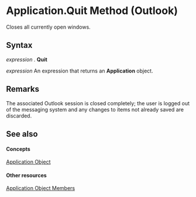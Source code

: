 
# Application.Quit Method (Outlook)

Closes all currently open windows. 


## Syntax

 _expression_ . **Quit**

 _expression_ An expression that returns an **Application** object.


## Remarks

The associated Outlook session is closed completely; the user is logged out of the messaging system and any changes to items not already saved are discarded.


## See also


#### Concepts


[Application Object](797003e7-ecd1-eccb-eaaf-32d6ddde8348.md)
#### Other resources


[Application Object Members](3519c89c-2353-85ee-7ddc-62e5dd85a8e7.md)
